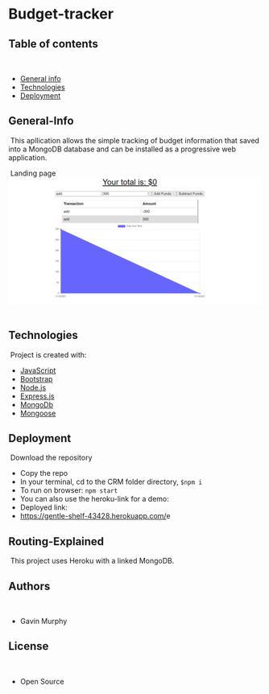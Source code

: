 # Budget-tracker

## Table of contents
​
- [General info](#General-Info)
- [Technologies](#Technologies)
- [Deployment](#Deployment)

## General-Info
​
This apllication allows the simple tracking of budget information that saved into a MongoDB database and can be installed as a progressive web application. 

​
Landing page 
​
![Image](assets/landing.png)
​
## Technologies
​
Project is created with:
​
- [JavaScript](https://www.javascript.com/)
- [Bootstrap](https://getbootstrap.com/)
- [Node.js](https://nodejs.org/)
- [Express.js](https://expressjs.com/)
- [MongoDb](https://www.mongodb.com/)
- [Mongoose](https://mongoosejs.com/)

## Deployment
​
Download the repository
​
- Copy the repo
- In your terminal, cd to the CRM folder directory, `$npm i`
- To run on browser: `npm start`
- You can also use the heroku-link for a demo:
- Deployed link: 
- https://gentle-shelf-43428.herokuapp.com/
​e 
​
​
## Routing-Explained
​
This project uses Heroku with a linked MongoDB.
​
## Authors
​
- Gavin Murphy
​
## License
​
- Open Source